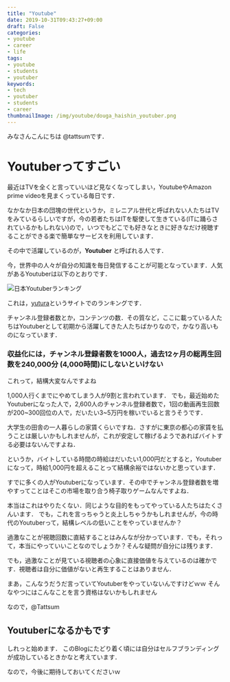 ```yaml
---
title: "Youtube"
date: 2019-10-31T09:43:27+09:00
draft: False
categories:
- youtube
- career
- life
tags:
- youtube
- students
- youtuber
keywords:
- tech
- youtuber
- students
- career
thumbnailImage: /img/youtube/douga_haishin_youtuber.png
---
```


<!--more-->


みなさんこんにちは @tattsumです．

# Youtuberってすごい

最近はTVを全くと言っていいほど見なくなってしまい，YoutubeやAmazon prime videoを見まくっている毎日です．

なかなか日本の団塊の世代というか，ミレニアル世代と呼ばれない人たちはTVをみているらしいですが，今の若者たちはITを駆使して生きている(ITに踊らされているかもしれない)ので，いつでもどこでも好きなときに好きなだけ視聴することができる楽で簡単なサービスを利用しています．

その中で活躍しているのが，**Youtuber** と呼ばれる人です．

今，世界中の人々が自分の知識を毎日発信することが可能となっています．人気があるYoutuberは以下のとおりです．

![日本Youtuberランキング](/img/youtube/youtuberank.png)

これは，[yutura](https://ytranking.net/ranking/)というサイトでのランキングです．

チャンネル登録者数とか，コンテンツの数．その質など，ここに載っている人たちはYoutuberとして初期から活躍してきた人たちばかりなので，かなり高いものになっています．

### 収益化には，チャンネル登録者数を1000人，過去12ヶ月の総再生回数を240,000分 (4,000時間)にしないといけない

これって，結構大変なんですよね

1,000人行くまでにやめてしまう人が9割と言われています．
でも，最近始めたYoutuberになった人で，2,600人のチャンネル登録者数で，1回の動画再生回数が200~300回位の人で，だいたい3~5万円を稼いでいると言うそうです．

大学生の田舎の一人暮らしの家賃くらいですね．さすがに東京の都心の家賃を払うことは厳しいかもしれませんが，これが安定して稼げるようであればバイトする必要はないんですよね．

というか，バイトしている時間の時給はだいたい1,000円だとすると，Youtuberになって，時給1,000円を超えることって結構余裕ではないかと思っています．

すでに多くの人がYoutuberになっています．その中でチャンネル登録者数を増やすってことはそこの市場を取り合う椅子取りゲームなんですよね．

本当はこれはやりたくない．同じような目的をもってやっている人たちはたくさんいます．
でも，これを言っちゃうと炎上しちゃうかもしれませんが，今の時代のYoutuberって，結構レベルの低いことをやっていませんか？

過激なことが視聴回数に直結することはみんなが分かっています．でも，それって，本当にやっていいことなのでしょうか？そんな疑問が自分には残ります．

でも，過激なことが見ている視聴者の心象に直接価値を与えているのは確かです．視聴者は自分に価値がないと再生することはありません．

まあ，こんなうだうだ言っていてYoutuberをやっていないんですけどｗｗ
そんなやつにはこんなことを言う資格はないかもしれません

なので，@Tattsum

## Youtuberになるかもです

しれっと始めます．
このBlogにたどり着く頃には自分はセルフブランディングが成功しているときかなと考えています．

なので，今後に期待しておいてくださいｗ
